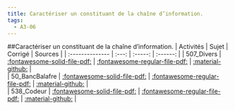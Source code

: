 ```yaml
---
title: Caractériser un constituant de la chaîne d’information. 
tags:
  - A3-06
---
```

[comment]: <> (Généré automatiquement par make_all_activitess.py, creation_fichiers_activites)

##Caractériser un constituant de la chaîne d’information. 
| Activités | Sujet | Corrigé | Sources  | 
| :-------------- | :---: | :-----: | :------: | 
| 507_Divers | [:fontawesome-solid-file-pdf:](https://github.com/xpessoles/ALL_PDF/blob/main/PDF/A3_06_507_Divers_Sujet.pdf) | [:fontawesome-regular-file-pdf:](https://github.com/xpessoles/ALL_PDF/blob/main/PDF/A3_06_507_Divers_Corrige.pdf) | [:material-github:](https://github.com/xpessoles/ExercicesCompetences/tree/main/A3_AnalyseFonctionnelleStructurelle/A3_06_ChaineInfo/507_Divers) |  
| 50_BancBalafre | [:fontawesome-solid-file-pdf:](https://github.com/xpessoles/ALL_PDF/blob/main/PDF/A3_06_50_BancBalafre_Sujet.pdf) | [:fontawesome-regular-file-pdf:](https://github.com/xpessoles/ALL_PDF/blob/main/PDF/A3_06_50_BancBalafre_Corrige.pdf) | [:material-github:](https://github.com/xpessoles/ExercicesCompetences/tree/main/A3_AnalyseFonctionnelleStructurelle/A3_06_ChaineInfo/50_BancBalafre) |  
| 538_Codeur | [:fontawesome-solid-file-pdf:](https://github.com/xpessoles/ALL_PDF/blob/main/PDF/A3_06_538_Codeur_Sujet.pdf) | [:fontawesome-regular-file-pdf:](https://github.com/xpessoles/ALL_PDF/blob/main/PDF/A3_06_538_Codeur_Corrige.pdf) | [:material-github:](https://github.com/xpessoles/ExercicesCompetences/tree/main/A3_AnalyseFonctionnelleStructurelle/A3_06_ChaineInfo/538_Codeur) |  

